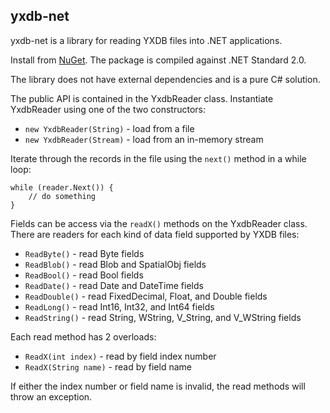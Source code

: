 ## yxdb-net

yxdb-net is a library for reading YXDB files into .NET applications.

Install from [NuGet](https://www.nuget.org/packages/yxdb). The package is compiled against .NET Standard 2.0.

The library does not have external dependencies and is a pure C# solution.

The public API is contained in the YxdbReader class. Instantiate YxdbReader using one of the two constructors:
* `new YxdbReader(String)` - load from a file
* `new YxdbReader(Stream)` - load from an in-memory stream

Iterate through the records in the file using the `next()` method in a while loop:

```
while (reader.Next()) {
    // do something
}
```

Fields can be access via the `readX()` methods on the YxdbReader class. There are readers for each kind of data field supported by YXDB files:
* `ReadByte()` - read Byte fields
* `ReadBlob()` - read Blob and SpatialObj fields
* `ReadBool()` - read Bool fields
* `ReadDate()` - read Date and DateTime fields
* `ReadDouble()` - read FixedDecimal, Float, and Double fields
* `ReadLong()` - read Int16, Int32, and Int64 fields
* `ReadString()` - read String, WString, V_String, and V_WString fields

Each read method has 2 overloads:
* `ReadX(int index)` - read by field index number
* `ReadX(String name)` - read by field name

If either the index number or field name is invalid, the read methods will throw an exception.